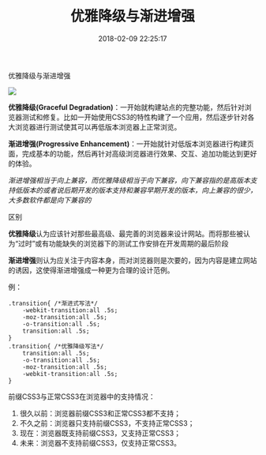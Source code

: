 ﻿---
title: 优雅降级与渐进增强
date: 2018-02-09 22:25:17
tags: 
- css
---

优雅降级与渐进增强

![](https://upload-images.jianshu.io/upload_images/1839822-d10930c25da17cd2.png?imageMogr2/auto-orient/strip%7CimageView2/2/w/650)

**优雅降级(Graceful Degradation)**：一开始就构建站点的完整功能，然后针对浏览器测试和修复。比如一开始使用CSS3的特性构建了一个应用，然后逐步针对各大浏览器进行测试使其可以再低版本浏览器上正常浏览。

**渐进增强(Progressive Enhancement)**：一开始就针对低版本浏览器进行构建页面，完成基本的功能，然后再针对高级浏览器进行效果、交互、追加功能达到更好的体验。

*渐进增强相当于向上兼容，而优雅降级相当于向下兼容，向下兼容指的是高版本支持低版本的或者说后期开发的版本支持和兼容早期开发的版本，向上兼容的很少，大多数软件都是向下兼容的*

区别

**优雅降级**认为应该针对那些最高级、最完善的浏览器来设计网站。而将那些被认为“过时”或有功能缺失的浏览器下的测试工作安排在开发周期的最后阶段

**渐进增强**则认为应关注于内容本身，而对浏览器则是次要的，因为内容是建立网站的诱因，这使得渐进增强成一种更为合理的设计范例。

例：
```
.transition{ /*渐进式写法*/
    -webkit-transition:all .5s;
    -moz-transition:all .5s;
    -o-transition:all .5s;
    transition:all .5s;
}
.transition{ /*优雅降级写法*/
    transition:all .5s;
    -o-transition:all .5s;
    -moz-transition:all .5s;
    -webkit-transition:all .5s;
}
```
前缀CSS3与正常CSS3在浏览器中的支持情况：
1. 很久以前：浏览器前缀CSS3和正常CSS3都不支持；
2. 不久之前：浏览器只支持前缀CSS3，不支持正常CSS3；
3. 现在：浏览器既支持前缀CSS3，又支持正常CSS3；
4. 未来：浏览器不支持前缀CSS3，仅支持正常CSS3。